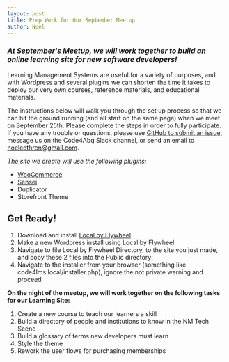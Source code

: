 ```yaml
---
layout: post
title: Prep Work for Our September Meetup
author: Noel
---
```


### _At September's Meetup, we will work together to build an online learning site for new software developers!_

Learning Management Systems are useful for a variety of purposes, and with Wordpress and several plugins we can shorten the time it takes to deploy our very own courses, reference materials, and educational materials. 

The instructions below will walk you through the set up process so that we can hit the ground running (and all start on the same page) when we meet on September 25th. Please complete the steps in order to fully participate. If you have any trouble or questions, please use [GitHub to submit an issue](https://github.com/codeforabq/Code-for-NM), message us on the Code4Abq Slack channel, or send an email to [noelcothren@gmail.com](mailto:noelcothren@gmail.com). 

_The site we create will use the following plugins:_
- [WooCommerce](https://woocommerce.com/)
- [Sensei](https://woocommerce.com/products/sensei/)
- Duplicator 
- Storefront Theme

## Get Ready!
1. Download and install [Local by Flywheel](https://local.getflywheel.com/)
2. Make a new Wordpress install using Local by Flywheel
3. Navigate to file Local by Flywheel Directory, to the site you just made, and copy these 2 files into the Public directory: 
4. Navigate to the installer from your browser (something like code4lms.local/installer.php), ignore the not private warning and proceed

**On the night of the meetup, we will work together on the following tasks for our Learning Site:**
1. Create a new course to teach our learners a skill
2. Build a directory of people and institutions to know in the NM Tech Scene
3. Build a glossary of terms new developers must learn
4. Style the theme
5. Rework the user flows for purchasing memberships


